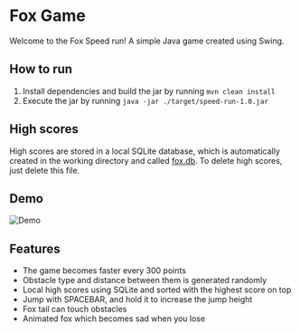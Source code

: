 # Fox Game

Welcome to the Fox Speed run! A simple Java game created using Swing.

## How to run

1. Install dependencies and build the jar by running `mvn clean install`
1. Execute the jar by running `java -jar ./target/speed-run-1.0.jar`

## High scores

High scores are stored in a local SQLite database, which is automatically created in the working directory
and called [fox.db](fox.db). To delete high scores, just delete this file.

## Demo

![Demo](https://i.giphy.com/L2vQWz4ZkWfQpMjFh3.gif)

## Features
- The game becomes faster every 300 points
- Obstacle type and distance between them is generated randomly
- Local high scores using SQLite and sorted with the highest score on top
- Jump with SPACEBAR, and hold it to increase the jump height
- Fox tail can touch obstacles
- Animated fox which becomes sad when you lose
